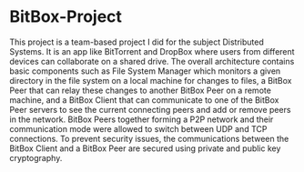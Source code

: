 # BitBox-Project

This project is a team-based project I did for the subject Distributed Systems. It is an app like BitTorrent and DropBox where users from different devices can collaborate on a shared drive. The overall architecture contains basic components such as File System Manager which monitors a given directory in the file system on a local machine for changes to files, a BitBox Peer that can relay these changes to another BitBox Peer on a remote machine, and a BitBox Client that can communicate to one of the BitBox Peer servers to see the current connecting peers and add or remove peers in the network. BitBox Peers together forming a P2P network and their communication mode were allowed to switch between UDP and TCP connections. To prevent security issues, the communications between the BitBox Client and a BitBox Peer are secured using private and public key cryptography.

